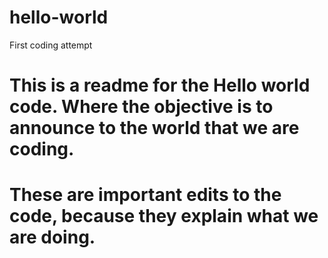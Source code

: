 # hello-world
First coding attempt

# This is a readme for the Hello world code. Where the objective is to announce to the world that we are coding.

# These are important edits to the code, because they explain what we are doing.
